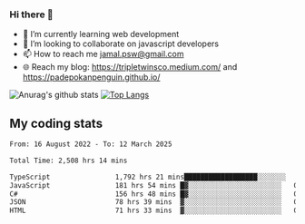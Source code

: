 ### Hi there 👋

<!--
**padepokanpenguin/padepokanpenguin** is a ✨ _special_ ✨ repository because its `README.md` (this file) appears on your GitHub profile.
-->

- 🌱 I’m currently learning  web development
- 👯 I’m looking to collaborate on javascript developers
- 📫 How to reach me jamal.psw@gmail.com
- 🌐 Reach my blog:
   https://tripletwinsco.medium.com/ and
   https://padepokanpenguin.github.io/

![Anurag's github stats](https://github-readme-stats.vercel.app/api?username=padepokanpenguin&count_private=true&disable_animations=false&show_icons=true&theme=default)
[![Top Langs](https://github-readme-stats.vercel.app/api/top-langs/?username=padepokanpenguin&theme=default&layout=compact)](https://github.com/padepokanpenguin)

## My coding stats

<!--START_SECTION:waka-->

```txt
From: 16 August 2022 - To: 12 March 2025

Total Time: 2,508 hrs 14 mins

TypeScript                1,792 hrs 21 mins██████████████████░░░░░░░   71.46 %
JavaScript                181 hrs 54 mins █▓░░░░░░░░░░░░░░░░░░░░░░░   07.25 %
C#                        156 hrs 48 mins █▓░░░░░░░░░░░░░░░░░░░░░░░   06.25 %
JSON                      78 hrs 39 mins  ▓░░░░░░░░░░░░░░░░░░░░░░░░   03.14 %
HTML                      71 hrs 33 mins  ▓░░░░░░░░░░░░░░░░░░░░░░░░   02.85 %
```

<!--END_SECTION:waka-->


